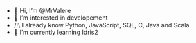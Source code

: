 - 👋 Hi, I’m @MrValere
- 👀 I’m interested in developement
- /!\ I already know Python, JavaScript, SQL, C, Java and Scala
- 🌱 I’m currently learning Idris2

<!---
MrValere/MrValere is a ✨ special ✨ repository because its `README.md` (this file) appears on your GitHub profile.
You can click the Preview link to take a look at your changes.
--->
